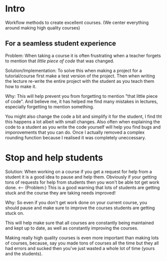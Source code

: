 # Intro
Workflow methods to create excellent courses. (We center everything around making high quality courses)

## For a seamless student experience
Problem:
When taking a course it is often frustrating when a teacher forgets to mention that *little piece of code* that was changed. 

Solution/Implementation:
To solve this when making a project for a tutorial/course first make a test version of the project. Then when writing the lecture re-write the entire project with the student as you teach them how to make it.

Why:
This will help prevent you from forgetting to mention "that little piece of code". And believe me, it has helped me find many mistakes in lectures, especially forgetting to mention something.

You might also change the code a bit and simplify it for the student, I find tht this happens a lot albeit with small changes. Also often when explaining the code to a student as you write the code yourself will help you find bugs and imporovements that you can do. Once I actually removed a complex rounding function because I realised it was completely uneccessary.

# Stop and help students
Solution:
When working on a course if you get a request for help from a student it is a good idea to pause and help them. Obviously if your getting tons of requests for help from students then you won't be able tot get work done. <-- (Problem:) This is a good warning that lots of students are getting stuck and the course they are taking needs improved!

Why:
So even if you don't get work done on your current course, you should pause and make sure to improve the courses students are getting stuck on.

This will help make sure that all courses are constantly being maintained and kept up to date, as well as constantly improving the courses.

Making really high quality courses is even more important than making lots of courses, because, say you made tons of courses all the time but they all had errors and sucked then you've just wasted a whole lot of time (yours and the students).